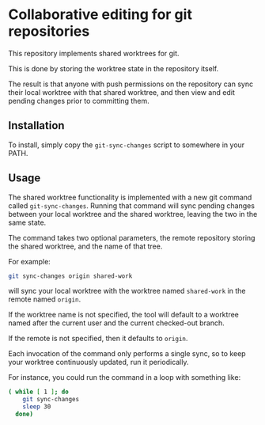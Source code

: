# Collaborative editing for git repositories

This repository implements shared worktrees for git.

This is done by storing the worktree state in the repository itself.

The result is that anyone with push permissions on the repository
can sync their local worktree with that shared worktree, and then
view and edit pending changes prior to committing them.

## Installation

To install, simply copy the `git-sync-changes` script to somewhere
in your PATH.

## Usage

The shared worktree functionality is implemented with a new git
command called `git-sync-changes`. Running that command will sync
pending changes between your local worktree and the shared worktree,
leaving the two in the same state.

The command takes two optional parameters, the remote repository
storing the shared worktree, and the name of that tree.

For example:

```sh
git sync-changes origin shared-work
```

will sync your local worktree with the worktree named `shared-work`
in the remote named `origin`.

If the worktree name is not specified, the tool will default to
a worktree named after the current user and the current checked-out
branch.

If the remote is not specified, then it defaults to `origin`.

Each invocation of the command only performs a single sync, so to
keep your worktree continuously updated, run it periodically.

For instance, you could run the command in a loop with something
like:

```sh
( while [ 1 ]; do
    git sync-changes
    sleep 30
  done)
```
